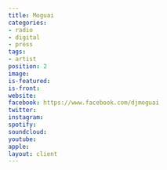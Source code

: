 ```yaml
---
title: Moguai
categories:
- radio
- digital
- press
tags:
- artist
position: 2
image: 
is-featured: 
is-front: 
website: 
facebook: https://www.facebook.com/djmoguai
twitter: 
instagram: 
spotify: 
soundcloud: 
youtube: 
apple: 
layout: client
---
```


